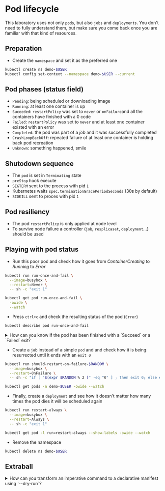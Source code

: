# Pod lifecycle


This laboratory uses not only `pods`, but also `jobs` and `deployments`. You don't need to fully understand them, but make sure you come back once you are familiar with that kind of resources.

## Preparation

* Create the `namespace` and set it as the preferred one

```bash
kubectl create ns demo-$USER
kubectl config set-context --namespace demo-$USER --current
```

## Pod phases (status field)

* `Pending`: being scheduled or downloading image
* `Running`: at least one container is up
* `Suceeded`: `restartPolicy` was set to `never` or `onFailure`and all the containers have finished with a 0 code
* `Failed`: `restartPolicy` was set to `never` and at least one container existed with an error
* `Completed`: the pod was part of a *job* and it was successfully completed
* `CrashLoopBackOff`: repeated failure of at least one container is holding back pod recreation
* `Unknown`: something happened, smile

## Shutodown sequence

* The `pod` is set in `Terminating` state
* `preStop` hook execute
* `SIGTERM` sent to the process with pid `1`
* Kubernetes waits `spec.terminationGracePeriodSeconds` (30s by default)
* `SIGKILL` sent to proces with pid `1`

## Pod resiliency

* The pod `restartPolicy` is only applied at node level
* To survive node failure a controller (`job`, `resplicaset`, `deployment`...) should be used

## Playing with pod status

* Run this poor pod and check how it goes from *ContainerCreating* to *Running* to *Error*

```bash
kubectl run run-once-and-fail \
  --image=busybox \
  --restart=Never \
  -- sh -c "exit 1"

kubectl get pod run-once-and-fail \
  -owide \
  --watch
```

* Press `ctrl+c` and check the resulting status of the pod (`Error`)

```bash
kubectl describe pod run-once-and-fail
```

<details>
<summary>
How can you know if the pod has been finished with a `Succeed` or a `Failed` exit?
</summary>

```bash
kubectl describe pod run-once-and-fail | grep Status
```
</details>

* Create a `job` instead of a simple `pod` and and check how it is being resurrected until it ends with an `exit 0`

```bash
kubectl run should-restart-on-failure-$RANDOM \
  --image=busybox \
  --restart=OnFailure \
  -- sh -c "if [ "$(expr $RANDOM % 2 )" -eq "0" ] ; then exit 0; else exit 1; fi"

kubectl get pods -n demo-$USER -owide --watch
```

* Finally, create a `deployment` and see how it doesn't matter how many times the pod dies it will be scheduled again

```bash
kubectl run restart-always \
  --image=busybox \
  --restart=Always \
  -- sh -c "exit 1"

kubectl get pod -l run=restart-always --show-labels -owide --watch
```

* Remove the namespace

```bash
kubectl delete ns demo-$USER
```


## Extraball

<details>
<summary>
How can you transform an imperative command to a declarative manifest using `--dry-run`?
</summary>

```bash
kubectl run run-once-and-fail \
  --image=busybox \
  --restart=Never \
  -n demo-$USER \
  --dry-run=client \
  -oyaml \
  -- sh -c "exit 1" 
```
</details>
